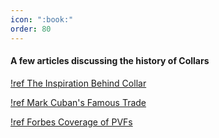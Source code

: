 ```yaml
---
icon: ":book:"
order: 80
---
```

#### A few articles discussing the history of Collars

[!ref The Inspiration Behind Collar](https://www.investopedia.com/terms/v/variable-prepaid-forward-contracts.asp)


[!ref Mark Cuban's Famous Trade](https://markets.businessinsider.com/news/stocks/how-mark-cuban-saved-billions-yahoo-windfall-dot-com-crash-2020-6-1029303375)


[!ref Forbes Coverage of PVFs](https://www.forbes.com/sites/robertwood/2021/05/29/money-now-taxes-later-with-prepaid-forward-contracts/?sh=5bd9c0b17f6d)

